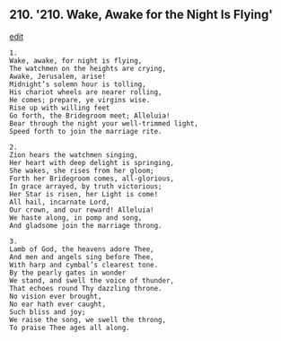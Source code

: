 
## 210.  '210. Wake, Awake for the Night Is Flying'
[edit](https://docs.google.com/document/d/1l0nMA59%2Dx9Id1TpOKvKojEm%2DB2yYURKz/edit?mode=html)






    1.
    Wake, awake, for night is flying,
    The watchmen on the heights are crying,
    Awake, Jerusalem, arise!
    Midnight’s solemn hour is tolling,
    His chariot wheels are nearer rolling,
    He comes; prepare, ye virgins wise.
    Rise up with willing feet
    Go forth, the Bridegroom meet; Alleluia!
    Bear through the night your well-trimmed light,
    Speed forth to join the marriage rite.

    2.
    Zion hears the watchmen singing,
    Her heart with deep delight is springing,
    She wakes, she rises from her gloom;
    Forth her Bridegroom comes, all-glorious,
    In grace arrayed, by truth victorious;
    Her Star is risen, her Light is come!
    All hail, incarnate Lord,
    Our crown, and our reward! Alleluia!
    We haste along, in pomp and song,
    And gladsome join the marriage throng.

    3.
    Lamb of God, the heavens adore Thee,
    And men and angels sing before Thee,
    With harp and cymbal’s clearest tone.
    By the pearly gates in wonder
    We stand, and swell the voice of thunder,
    That echoes round Thy dazzling throne.
    No vision ever brought,
    No ear hath ever caught,
    Such bliss and joy;
    We raise the song, we swell the throng,
    To praise Thee ages all along.
